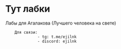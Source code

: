 # Тут лабки
Лабы для Агалакова (Лучшего человека на свете)


        Для связи:
                  - tg: t.me/ejilnk
                  - discord: ejilnk
